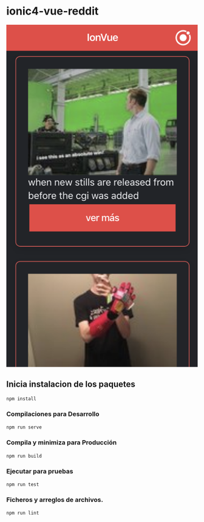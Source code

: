 # ionic4-vue-reddit

![](docs/screenshot.png)

## Inicia instalacion de los paquetes
```
npm install
```

### Compilaciones para Desarrollo
```
npm run serve
```

### Compila y minimiza para Producción
```
npm run build
```

### Ejecutar para pruebas
```
npm run test
```

### Ficheros y arreglos de archivos.
```
npm run lint
```

